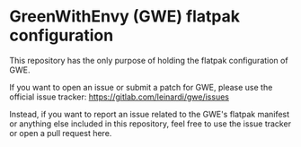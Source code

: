 # GreenWithEnvy (GWE) flatpak configuration

This repository has the only purpose of holding the flatpak configuration of GWE.

If you want to open an issue or submit a patch for GWE, please use the official issue tracker:
https://gitlab.com/leinardi/gwe/issues

Instead, if you want to report an issue related to the GWE's flatpak manifest or anything else
included in this repository, feel free to use the issue tracker or open a pull request here. 
